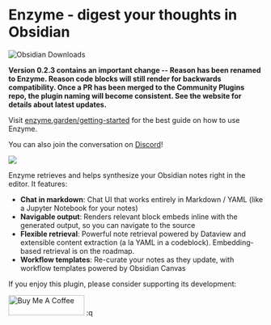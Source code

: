 # Enzyme - digest your thoughts in Obsidian

![Obsidian Downloads](https://img.shields.io/badge/dynamic/json?logo=obsidian&color=%23483699&label=downloads&query=%24%5B%22reason%22%5D.downloads&url=https%3A%2F%2Fraw.githubusercontent.com%2Fobsidianmd%2Fobsidian-releases%2Fmaster%2Fcommunity-plugin-stats.json&style=for-the-badge)

**Version 0.2.3 contains an important change -- Reason has been renamed to Enzyme. Reason code blocks will still render for backwards compatibility. Once a PR has been merged to the Community Plugins repo, the plugin naming will become consistent. See the website for details about latest updates.**

Visit [enzyme.garden/getting-started](https://www.enzyme.garden/getting-started) for the best guide on how to use Enzyme.

You can also join the conversation on [Discord](https://discord.gg/4UetkVfp)!

![](enzyme_synthesis.gif)

Enzyme retrieves and helps synthesize your Obsidian notes right in the editor. It features:

- **Chat in markdown**: Chat UI that works entirely in Markdown / YAML (like a Jupyter Notebook for your notes)
- **Navigable output**: Renders relevant block embeds inline with the generated output, so you can navigate to the source
- **Flexible retrieval**: Powerful note retrieval powered by Dataview and extensible content extraction (a la YAML in a codeblock). Embedding-based retrieval is on the roadmap.
- **Workflow templates**: Re-curate your notes as they update, with workflow templates powered by Obsidian Canvas

If you enjoy this plugin, please consider supporting its development:

<a href="https://www.buymeacoffee.com/jpham" target="_blank"><img src="https://cdn.buymeacoffee.com/buttons/v2/default-yellow.png" alt="Buy Me A Coffee" style="height: 40px !important;width: 150px !important;" ></a>
:q
